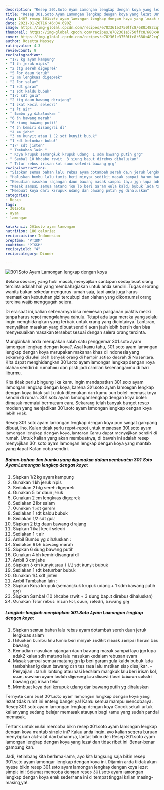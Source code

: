 ```yaml
---
description: "Resep 301.Soto Ayam Lamongan lengkap dengan koya yang lezat Untuk Jualan"
title: "Resep 301.Soto Ayam Lamongan lengkap dengan koya yang lezat Untuk Jualan"
slug: 1407-resep-301soto-ayam-lamongan-lengkap-dengan-koya-yang-lezat-untuk-jualan
date: 2021-01-20T16:46:04.690Z
image: https://img-global.cpcdn.com/recipes/e702361e3750ffc8/680x482cq70/301soto-ayam-lamongan-lengkap-dengan-koya-foto-resep-utama.jpg
thumbnail: https://img-global.cpcdn.com/recipes/e702361e3750ffc8/680x482cq70/301soto-ayam-lamongan-lengkap-dengan-koya-foto-resep-utama.jpg
cover: https://img-global.cpcdn.com/recipes/e702361e3750ffc8/680x482cq70/301soto-ayam-lamongan-lengkap-dengan-koya-foto-resep-utama.jpg
author: Rosetta Massey
ratingvalue: 4.3
reviewcount: 9
recipeingredient:
- "1/2 kg ayam kampung"
- "1 bh jeruk nipis"
- "2 btg sereh digeprek"
- "5 lbr daun jeruk"
- "2 cm lengkuas digeprek"
- "2 lbr salam"
- "1 sdt garam"
- "1 sdt kaldu bubuk"
- "1/2 sdt gula"
- "2 btg daun bawang dirajang"
- "1 ikat kecil seledri"
- "1 lt air"
- " Bumbu yg dihaluskan "
- "6 bh bawang merah"
- "6 siung bawang putih"
- "4 bh kemiri disangrai dl"
- "3 cm jahe"
- "3 cm kunyit atau 1 12 sdt kunyit bubuk"
- "1 sdt ketumbar bubuk"
- "1/4 sdt jinten"
- " Tambahan lain "
- " Koya krupuk semangkuk krupuk udang  1 sdm bawang putih grg"
- " Sambal 10 bhcabe rawit  3 siung baput direbus dihaluskan"
- " Telur rebus irisan kol suun seledri bawang grg"
recipeinstructions:
- "Siapkan semua bahan lalu rebus ayam dotambah sereh daun jeruk lengkuas salam"
- "Haluskan bumbu lalu tumis beri minyak sedikit masak sampai harum bau bawang"
- "Kemudian masukan rajangan daun bawang masak sampai layu jgn lupa aduk2 kalau sdh matang lalu masukan kedalam rebusan ayam"
- "Masak sampai semua matang jgn lp beri garam gula kaldu bubuk lada tambahkan lg daun bawang dan tes rasa lalu matikan siap disajikan. Penyajian : taruh lontong atau nasi kedalam mangkuk lalu beri irisan kol, suun, suwiran ayam (boleh digoreng lalu disuwir) beri taburan seledri bawang grg irisan telur"
- "Membuat koya dari kerupuk udang dan bawang putih yg dihaluskan"
categories:
- Resep
tags:
- 301soto
- ayam
- lamongan

katakunci: 301soto ayam lamongan 
nutrition: 180 calories
recipecuisine: Indonesian
preptime: "PT38M"
cooktime: "PT55M"
recipeyield: "4"
recipecategory: Dinner

---
```



![301.Soto Ayam Lamongan lengkap dengan koya](https://img-global.cpcdn.com/recipes/e702361e3750ffc8/680x482cq70/301soto-ayam-lamongan-lengkap-dengan-koya-foto-resep-utama.jpg)

Selaku seorang yang hobi masak, menyajikan santapan sedap buat orang tercinta adalah hal yang membahagiakan untuk anda sendiri. Tugas seorang  wanita bukan sekedar mengurus rumah saja, tapi anda juga harus memastikan kebutuhan gizi tercukupi dan olahan yang dikonsumsi orang tercinta wajib menggugah selera.

Di era  saat ini, kalian sebenarnya bisa memesan panganan praktis meski tanpa harus repot mengolahnya dahulu. Tetapi ada juga mereka yang selalu ingin menghidangkan yang terbaik untuk orang yang dicintainya. Lantaran, menyajikan masakan yang dibuat sendiri akan jauh lebih bersih dan bisa menyesuaikan masakan tersebut sesuai dengan selera orang tercinta. 



Mungkinkah anda merupakan salah satu penggemar 301.soto ayam lamongan lengkap dengan koya?. Asal kamu tahu, 301.soto ayam lamongan lengkap dengan koya merupakan makanan khas di Indonesia yang sekarang disukai oleh banyak orang di hampir setiap daerah di Nusantara. Kita dapat menghidangkan 301.soto ayam lamongan lengkap dengan koya olahan sendiri di rumahmu dan pasti jadi camilan kesenanganmu di hari liburmu.

Kita tidak perlu bingung jika kamu ingin mendapatkan 301.soto ayam lamongan lengkap dengan koya, karena 301.soto ayam lamongan lengkap dengan koya tidak sulit untuk ditemukan dan kamu pun boleh memasaknya sendiri di rumah. 301.soto ayam lamongan lengkap dengan koya boleh dimasak memalui bermacam cara. Sekarang telah banyak banget resep modern yang menjadikan 301.soto ayam lamongan lengkap dengan koya lebih enak.

Resep 301.soto ayam lamongan lengkap dengan koya pun sangat gampang dibuat, lho. Kalian tidak perlu repot-repot untuk memesan 301.soto ayam lamongan lengkap dengan koya, lantaran Kamu dapat menyajikan sendiri di rumah. Untuk Kalian yang akan membuatnya, di bawah ini adalah resep menyajikan 301.soto ayam lamongan lengkap dengan koya yang mantab yang dapat Kalian coba sendiri.

<!--inarticleads1-->

##### Bahan-bahan dan bumbu yang digunakan dalam pembuatan 301.Soto Ayam Lamongan lengkap dengan koya:

1. Siapkan 1/2 kg ayam kampung
1. Gunakan 1 bh jeruk nipis
1. Sediakan 2 btg sereh digeprek
1. Gunakan 5 lbr daun jeruk
1. Gunakan 2 cm lengkuas digeprek
1. Sediakan 2 lbr salam
1. Gunakan 1 sdt garam
1. Sediakan 1 sdt kaldu bubuk
1. Sediakan 1/2 sdt gula
1. Siapkan 2 btg daun bawang dirajang
1. Siapkan 1 ikat kecil seledri
1. Sediakan 1 lt air
1. Ambil  Bumbu yg dihaluskan :
1. Sediakan 6 bh bawang merah
1. Siapkan 6 siung bawang putih
1. Gunakan 4 bh kemiri disangrai dl
1. Ambil 3 cm jahe
1. Siapkan 3 cm kunyit atau 1 1/2 sdt kunyit bubuk
1. Sediakan 1 sdt ketumbar bubuk
1. Gunakan 1/4 sdt jinten
1. Ambil  Tambahan lain :
1. Siapkan  Koya krupuk (semangkuk krupuk udang + 1 sdm bawang putih grg)
1. Siapkan  Sambal (10 bhcabe rawit + 3 siung baput direbus dihaluskan)
1. Gunakan  Telur rebus, irisan kol, suun, seledri, bawang grg




<!--inarticleads2-->

##### Langkah-langkah menyiapkan 301.Soto Ayam Lamongan lengkap dengan koya:

1. Siapkan semua bahan lalu rebus ayam dotambah sereh daun jeruk lengkuas salam
1. Haluskan bumbu lalu tumis beri minyak sedikit masak sampai harum bau bawang
1. Kemudian masukan rajangan daun bawang masak sampai layu jgn lupa aduk2 kalau sdh matang lalu masukan kedalam rebusan ayam
1. Masak sampai semua matang jgn lp beri garam gula kaldu bubuk lada tambahkan lg daun bawang dan tes rasa lalu matikan siap disajikan. - Penyajian : taruh lontong atau nasi kedalam mangkuk lalu beri irisan kol, suun, suwiran ayam (boleh digoreng lalu disuwir) beri taburan seledri bawang grg irisan telur
1. Membuat koya dari kerupuk udang dan bawang putih yg dihaluskan




Ternyata cara buat 301.soto ayam lamongan lengkap dengan koya yang lezat tidak rumit ini enteng banget ya! Kamu semua mampu mencobanya. Resep 301.soto ayam lamongan lengkap dengan koya Cocok sekali untuk kalian yang sedang belajar memasak ataupun bagi kamu yang sudah pandai memasak.

Tertarik untuk mulai mencoba bikin resep 301.soto ayam lamongan lengkap dengan koya mantab simple ini? Kalau anda ingin, ayo kalian segera buruan menyiapkan alat-alat dan bahannya, lantas bikin deh Resep 301.soto ayam lamongan lengkap dengan koya yang lezat dan tidak ribet ini. Benar-benar gampang kan. 

Jadi, ketimbang kita berlama-lama, ayo kita langsung saja bikin resep 301.soto ayam lamongan lengkap dengan koya ini. Dijamin anda tiidak akan nyesel bikin resep 301.soto ayam lamongan lengkap dengan koya lezat simple ini! Selamat mencoba dengan resep 301.soto ayam lamongan lengkap dengan koya enak sederhana ini di tempat tinggal kalian masing-masing,ya!.

